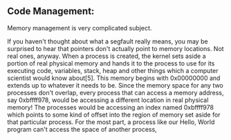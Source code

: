 Code Management:
---------------

Memory management is very complicated subject.

If you haven't thought about what a segfault really means, you may be surprised to hear that
pointers don't actually point to memory locations. Not real ones, anyway. When a process is
created, the kernel sets aside a portion of real physical memory and hands it to the process
to use for its executing code, variables, stack, heap and other things which a computer
scientist would know about[5]. This memory begins with 0x00000000 and extends up to whatever
it needs to be. Since the memory space for any two processes don't overlap, every process
that can access a memory address, say 0xbffff978, would be accessing a different location in
real physical memory! The processes would be accessing an index named 0xbffff978 which
points to some kind of offset into the region of memory set aside for that particular
process. For the most part, a process like our Hello, World program can't access the space
of another process, 


